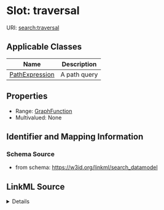 # Slot: traversal

URI: [search:traversal](https://w3id.org/linkml/search_datamodel/traversal)



<!-- no inheritance hierarchy -->




## Applicable Classes

| Name | Description |
| --- | --- |
[PathExpression](PathExpression.md) | A path query






## Properties

* Range: [GraphFunction](GraphFunction.md)
* Multivalued: None







## Identifier and Mapping Information







### Schema Source


* from schema: https://w3id.org/linkml/search_datamodel




## LinkML Source

<details>
```yaml
name: traversal
from_schema: https://w3id.org/linkml/search_datamodel
rank: 1000
alias: traversal
owner: PathExpression
domain_of:
- PathExpression
range: GraphFunction

```
</details>